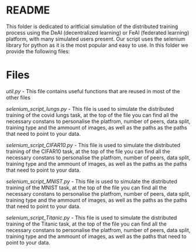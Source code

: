 # README

This folder is dedicated to aritficial simulation of the distributed training process using the DeAI (decentralized learning) or FeAI (federated learning) platform, with many simulated users present. Our script uses the selenium library for python as it is the most popular and easy to use. In this folder we provide the following files:


# Files

*util.py* - This file contains useful functions that are reused in most of the other files

*selenium_script_lungs.py* - This file is used to simulate the distributed training of the covid lungs task, at the top of the file you can find all the necessary constans to personalise the platfrom, number of peers, data split, training type and the ammount of images, as well as the paths as the paths that need to point to your data.

*selenium_script_CIFAR10.py* - This file is used to simulate the distributed training of the CIFAR10 task, at the top of the file you can find all the necessary constans to personalise the platfrom, number of peers, data split, training type and the ammount of images, as well as the paths as the paths that need to point to your data.

*selenium_script_MNIST.py* - This file is used to simulate the distributed training of the MNIST task, at the top of the file you can find all the necessary constans to personalise the platfrom, number of peers, data split, training type and the ammount of images, as well as the paths as the paths that need to point to your data.

*selenium_script_Titanic.py* - This file is used to simulate the distributed training of the Titanic task, at the top of the file you can find all the necessary constans to personalise the platfrom, number of peers, data split, training type and the ammount of images, as well as the paths that need to point to your data.

